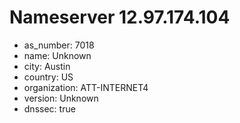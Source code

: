 # Nameserver 12.97.174.104

* as_number: 7018
* name: Unknown
* city: Austin
* country: US
* organization: ATT-INTERNET4
* version: Unknown
* dnssec: true
